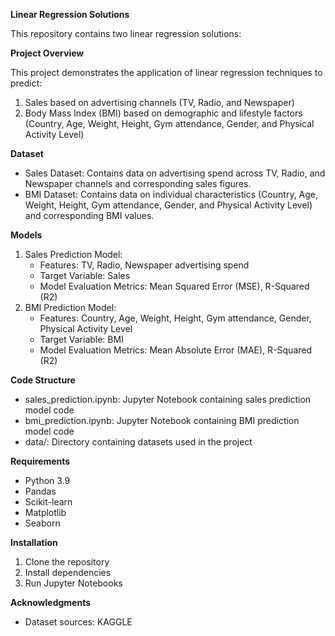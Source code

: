 **Linear Regression Solutions**


This repository contains two linear regression solutions:


**Project Overview**


This project demonstrates the application of linear regression techniques to predict:


1. Sales based on advertising channels (TV, Radio, and Newspaper)
2. Body Mass Index (BMI) based on demographic and lifestyle factors (Country, Age, Weight, Height, Gym attendance, Gender, and Physical Activity Level)


**Dataset**


- Sales Dataset: Contains data on advertising spend across TV, Radio, and Newspaper channels and corresponding sales figures.
- BMI Dataset: Contains data on individual characteristics (Country, Age, Weight, Height, Gym attendance, Gender, and Physical Activity Level) and corresponding BMI values.


**Models**


1. Sales Prediction Model:
    - Features: TV, Radio, Newspaper advertising spend
    - Target Variable: Sales
    - Model Evaluation Metrics: Mean Squared Error (MSE), R-Squared (R2)
2. BMI Prediction Model:
    - Features: Country, Age, Weight, Height, Gym attendance, Gender, Physical Activity Level
    - Target Variable: BMI
    - Model Evaluation Metrics: Mean Absolute Error (MAE), R-Squared (R2)


**Code Structure**


- sales_prediction.ipynb: Jupyter Notebook containing sales prediction model code
- bmi_prediction.ipynb: Jupyter Notebook containing BMI prediction model code
- data/: Directory containing datasets used in the project

**Requirements**


- Python 3.9
- Pandas
- Scikit-learn
- Matplotlib
- Seaborn


**Installation**


1. Clone the repository
2. Install dependencies
3. Run Jupyter Notebooks


**Acknowledgments**


- Dataset sources: KAGGLE



